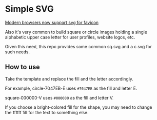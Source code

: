 # Simple SVG

[Modern browsers now support svg for favicon](https://web.dev/building-an-adaptive-favicon/#:~:text=A%20custom%20favicon%20is%20a,of%20SVG%2C%20a%20vector%20format)

Also it's very common to build square or circle images holding a single alphabetic upper case letter for user profiles, website logos, etc.

Given this need, this repo provides some common sq.svg and a c.svg for such needs.

## How to use

Take the template and replace the fill and the letter accordingly.

For example, circle-7047EB-E uses `#7047EB` as the fill and letter E.

square-000000-V uses `#000000` as the fill and letter V.

If you choose a bright-colored fill for the shape, you may need to change the ffffff fill for the text to something else.

